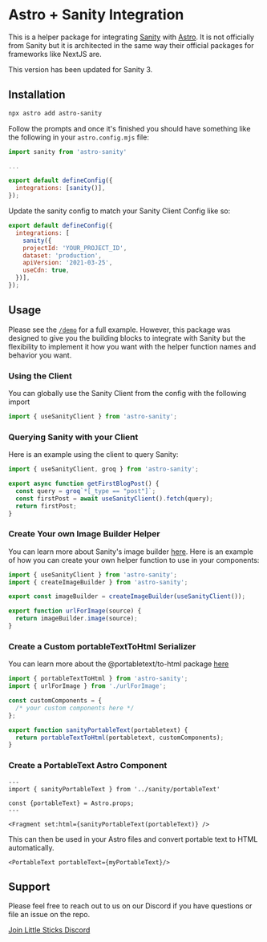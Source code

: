 # Astro + Sanity Integration

This is a helper package for integrating [Sanity](https://www.sanity.io/) with [Astro](https://astro.build/). It is not officially from Sanity but it is architected in the same way their official packages for frameworks like NextJS are.

This version has been updated for Sanity 3.

## Installation

```bash
npx astro add astro-sanity
```

Follow the prompts and once it's finished you should have something like the following in your `astro.config.mjs` file:

```js
import sanity from 'astro-sanity'

...

export default defineConfig({
  integrations: [sanity()],
});
```

Update the sanity config to match your Sanity Client Config like so:

```js
export default defineConfig({
  integrations: [
    sanity({
    projectId: 'YOUR_PROJECT_ID',
    dataset: 'production',
    apiVersion: '2021-03-25',
    useCdn: true,
  })],
});
```

## Usage

Please see the [`/demo`](https://github.com/littlesticks/astro-sanity/tree/main/demo) for a full example. However, this package was designed to give you the building blocks to integrate with Sanity but the flexibility to implement it how you want with the helper function names and behavior you want.

### Using the Client

You can globally use the Sanity Client from the config with the following import

```js
import { useSanityClient } from 'astro-sanity';
```

### Querying Sanity with your Client

Here is an example using the client to query Sanity:

```js
import { useSanityClient, groq } from 'astro-sanity';

export async function getFirstBlogPost() {
  const query = groq`*[_type == "post"]`;
  const firstPost = await useSanityClient().fetch(query);
  return firstPost;
}
```

### Create Your own Image Builder Helper

You can learn more about Sanity's image builder [here](https://www.sanity.io/docs/image-url). Here is an example of how you can create your own helper function to use in your components:

```js
import { useSanityClient } from 'astro-sanity';
import { createImageBuilder } from 'astro-sanity';

export const imageBuilder = createImageBuilder(useSanityClient());

export function urlForImage(source) {
  return imageBuilder.image(source);
}
```

### Create a Custom portableTextToHtml Serializer

You can learn more about the @portabletext/to-html package [here](https://github.com/portabletext/to-html)

```js
import { portableTextToHtml } from 'astro-sanity';
import { urlForImage } from './urlForImage';

const customComponents = {
  /* your custom components here */
};

export function sanityPortableText(portabletext) {
  return portableTextToHtml(portabletext, customComponents);
}
```

### Create a PortableText Astro Component

```astro
---
import { sanityPortableText } from '../sanity/portableText'

const {portableText} = Astro.props;
---

<Fragment set:html={sanityPortableText(portableText)} />
```

This can then be used in your Astro files and convert portable text to HTML automatically.

```astro
<PortableText portableText={myPortableText}/>
```

## Support

Please feel free to reach out to us on our Discord if you have questions or file an issue on the repo.

[Join Little Sticks Discord](https://littlesticks.dev/discord)
